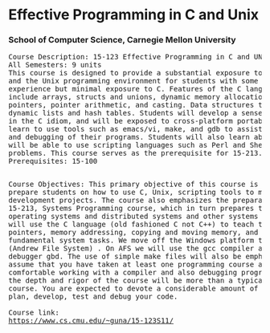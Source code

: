 <h1>Effective Programming in C and Unix</h1>
<h3>School of Computer Science, Carnegie Mellon University</h3>
<pre>Course Description: 15-123 Effective Programming in C and UNIX
All Semesters: 9 units
This course is designed to provide a substantial exposure to the C programming language
and the Unix programming environment for students with some prior programming
experience but minimal exposure to C. Features of the C language that are emphasized
include arrays, structs and unions, dynamic memory allocation (malloc and free),
pointers, pointer arithmetic, and casting. Data structures that are emphasized include
dynamic lists and hash tables. Students will develop a sense of proper programming style
in the C idiom, and will be exposed to cross-platform portability issues. Students will
learn to use tools such as emacs/vi, make, and gdb to assist them in the design, testing
and debugging of their programs. Students will also learn about regular expressions and
will be able to use scripting languages such as Perl and Shell scripting to solve simple
problems. This course serves as the prerequisite for 15-213.
Prerequisites: 15-100

Course Objectives: This primary objective of this course is to prepare students on
how to use C, Unix, scripting tools to manage development projects. The course also
emphasizes the preparation for 15-213, Systems Programming course, which in turn
prepares them for operating systems and distributed systems and other systems courses.
We will use the C language (old fashioned C not C++) to teach the basics of pointers,
memory addressing, copying and moving memory, and other fundamental system tasks.
We move off the Windows platform to the AFS (Andrew File System) . On AFS we
will use the gcc compiler and it's debugger gbd. The use of simple make files will also be
emphasized. We assume that you have taken at least one programming course and you
are comfortable working with a compiler and also debugging programs. As such the
depth and rigor of the course will be more than a typical intro course. You are expected to
devote a considerable amount of time to plan, develop, test and debug your code.<br /><br />Course link:<br />https://www.cs.cmu.edu/~guna/15-123S11/</pre>
